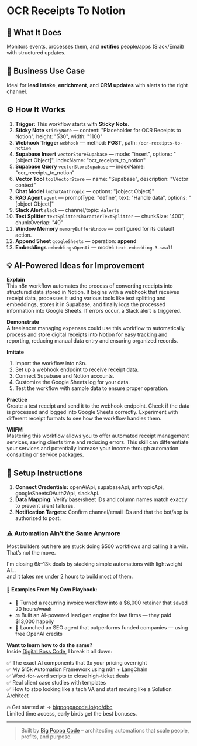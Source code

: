 # OCR Receipts To Notion
  ## 🚀 What It Does
  Monitors events, processes them, and **notifies** people/apps (Slack/Email) with structured updates.
  
  ## 💼 Business Use Case
  Ideal for **lead intake**, **enrichment**, and **CRM updates** with alerts to the right channel.
  
  ## ⚙️ How It Works
  1. **Trigger:** This workflow starts with **Sticky Note**.
  2. **Sticky Note** `stickyNote` — content: "Placeholder for OCR Receipts to Notion", height: "530", width: "1100"
3. **Webhook Trigger** `webhook` — method: **POST**, path: `/ocr-receipts-to-notion`
4. **Supabase Insert** `vectorStoreSupabase` — mode: "insert", options: "[object Object]", indexName: "ocr_receipts_to_notion"
5. **Supabase Query** `vectorStoreSupabase` — indexName: "ocr_receipts_to_notion"
6. **Vector Tool** `toolVectorStore` — name: "Supabase", description: "Vector context"
7. **Chat Model** `lmChatAnthropic` — options: "[object Object]"
8. **RAG Agent** `agent` — promptType: "define", text: "Handle data", options: "[object Object]"
9. **Slack Alert** `slack` — channel/topic: `#alerts`
10. **Text Splitter** `textSplitterCharacterTextSplitter` — chunkSize: "400", chunkOverlap: "40"
11. **Window Memory** `memoryBufferWindow` — configured for its default action.
12. **Append Sheet** `googleSheets` — operation: **append**
13. **Embeddings** `embeddingsOpenAi` — model: `text-embedding-3-small`
  
  ## 💡 AI-Powered Ideas for Improvement
  **Explain**  
This n8n workflow automates the process of converting receipts into structured data stored in Notion. It begins with a webhook that receives receipt data, processes it using various tools like text splitting and embeddings, stores it in Supabase, and finally logs the processed information into Google Sheets. If errors occur, a Slack alert is triggered.

**Demonstrate**  
A freelancer managing expenses could use this workflow to automatically process and store digital receipts into Notion for easy tracking and reporting, reducing manual data entry and ensuring organized records.

**Imitate**  
1. Import the workflow into n8n.
2. Set up a webhook endpoint to receive receipt data.
3. Connect Supabase and Notion accounts.
4. Customize the Google Sheets log for your data.
5. Test the workflow with sample data to ensure proper operation.

**Practice**  
Create a test receipt and send it to the webhook endpoint. Check if the data is processed and logged into Google Sheets correctly. Experiment with different receipt formats to see how the workflow handles them.

**WIIFM**  
Mastering this workflow allows you to offer automated receipt management services, saving clients time and reducing errors. This skill can differentiate your services and potentially increase your income through automation consulting or service packages.
  
  ## 🔧 Setup Instructions
  1. **Connect Credentials:** openAiApi, supabaseApi, anthropicApi, googleSheetsOAuth2Api, slackApi.
2. **Data Mapping:** Verify base/sheet IDs and column names match exactly to prevent silent failures.
3. **Notification Targets:** Confirm channel/email IDs and that the bot/app is authorized to post.
  
### ⚠️ Automation Ain’t the Same Anymore

Most builders out here are stuck doing $500 workflows and calling it a win.  
That’s not the move.  

I'm closing $6k–$13k deals by stacking simple automations with lightweight AI...  
and it takes me under 2 hours to build most of them.

#### 🧠 Examples From My Own Playbook:
- 🔁 Turned a recurring invoice workflow into a $6,000 retainer that saved 20 hours/week  
- ⚖️ Built an AI-powered lead gen engine for law firms — they paid $13,000 happily  
- 🚀 Launched an SEO agent that outperforms funded companies — using free OpenAI credits  

**Want to learn how to do the same?**  
Inside [Digital Boss Code](https://bigpoppacode.io/go/dbc), I break it all down:

✅ The exact AI components that 3x your pricing overnight  
✅ My $15k Automation Framework using n8n + LangChain  
✅ Word-for-word scripts to close high-ticket deals  
✅ Real client case studies with templates  
✅ How to stop looking like a tech VA and start moving like a Solution Architect  

🔥 Get started at → [bigpoppacode.io/go/dbc](https://bigpoppacode.io/go/dbc)  
Limited time access, early birds get the best bonuses.

---
> Built by [Big Poppa Code](https://bigpoppacode.io) – architecting automations that scale people, profits, and purpose.
  